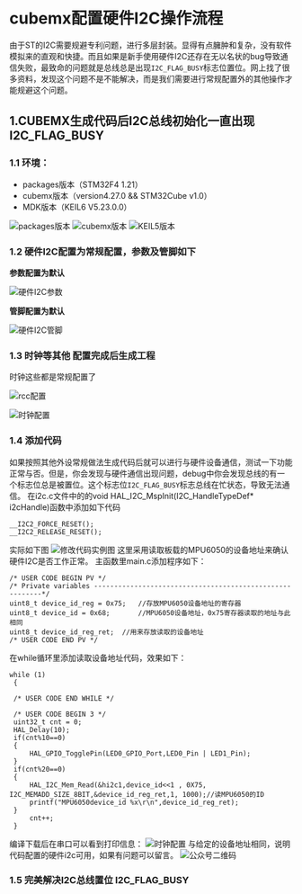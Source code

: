 # cubemx配置硬件I2C操作流程
由于ST的I2C需要规避专利问题，进行多层封装。显得有点臃肿和复杂，没有软件模拟来的直观和快捷。而且如果是新手使用硬件I2C还存在无以名状的bug导致通信失败，最致命的问题就是总线总是出现`I2C_FLAG_BUSY`标志位置位。网上找了很多资料，发现这个问题不是不能解决，而是我们需要进行常规配置外的其他操作才能规避这个问题。
## 1.CUBEMX生成代码后I2C总线初始化一直出现 I2C_FLAG_BUSY
### 1.1 环境：
- packages版本（STM32F4 1.21）
- cubemx版本（version4.27.0 && STM32Cube v1.0）
- MDK版本（KEIL6 V5.23.0.0）

![packages版本](https://github.com/sangeren1002/Notes/blob/master/cubemx/image/I2C/packages.png?raw=true)
![cubemx版本](https://github.com/sangeren1002/Notes/blob/master/cubemx/image/I2C/cubemx_ver.png?raw=true)
![KEIL5版本](https://github.com/sangeren1002/Notes/blob/master/cubemx/image/I2C/MDK%E7%89%88%E6%9C%AC.png?raw=true)
### 1.2 硬件I2C配置为常规配置，参数及管脚如下
**参数配置为默认**

![硬件I2C参数](https://github.com/sangeren1002/Notes/blob/master/cubemx/image/I2C/I2C_PAR.png?raw=true)

**管脚配置为默认**

![硬件I2C管脚](https://github.com/sangeren1002/Notes/blob/master/cubemx/image/I2C/%E7%AE%A1%E8%84%9A%E9%85%8D%E7%BD%AE.png?raw=true)
### 1.3 时钟等其他 配置完成后生成工程
时钟这些都是常规配置了

![rcc配置](https://github.com/sangeren1002/Notes/blob/master/cubemx/image/I2C/rcc.png?raw=true)           

![时钟配置](https://github.com/sangeren1002/Notes/blob/master/cubemx/image/I2C/clock.png?raw=true)
### 1.4 添加代码
如果按照其他外设常规做法生成代码后就可以进行与硬件设备通信，测试一下功能正常与否。但是，你会发现与硬件通信出现问题，debug中你会发现总线的有一个标志位总是被置位。这个标志位`I2C_FLAG_BUSY`标志总线在忙状态，导致无法通信。
在i2c.c文件中的的void HAL_I2C_MspInit(I2C_HandleTypeDef* i2cHandle)函数中添加如下代码
```
__I2C2_FORCE_RESET();
__I2C2_RELEASE_RESET();
```
实际如下图
![修改代码实例图](https://github.com/sangeren1002/Notes/blob/master/cubemx/image/I2C/%E4%BB%A3%E7%A0%81%E4%BF%AE%E6%94%B91.png?raw=true)
这里采用读取板载的MPU6050的设备地址来确认硬件I2C是否工作正常。
主函数里main.c添加程序如下：
```
/* USER CODE BEGIN PV */
/* Private variables ---------------------------------------------------------*/
uint8_t device_id_reg = 0x75;	//存放MPU6050设备地址的寄存器
uint8_t device_id = 0x68;		//MPU6050设备地址，0x75寄存器读取的地址与此相同
uint8_t device_id_reg_ret;	//用来存放读取的设备地址
/* USER CODE END PV */
```
在while循环里添加读取设备地址代码，效果如下：
```
while (1)
 {

 /* USER CODE END WHILE */

 /* USER CODE BEGIN 3 */
 uint32_t cnt = 0;
 HAL_Delay(10);
 if(cnt%10==0)
 {
	 HAL_GPIO_TogglePin(LED0_GPIO_Port,LED0_Pin | LED1_Pin);
 }
 if(cnt%20==0)
 {
	 HAL_I2C_Mem_Read(&hi2c1,device_id<<1 , 0X75, I2C_MEMADD_SIZE_8BIT,&device_id_reg_ret,1, 1000);//读MPU6050的ID
	 printf("MPU6050device_id %x\r\n",device_id_reg_ret);
 }
	 cnt++;
 }
```
编译下载后在串口可以看到打印信息：
![时钟配置](https://github.com/sangeren1002/Notes/blob/master/cubemx/image/I2C/usart_printf.png?raw=true)
与给定的设备地址相同，说明代码配置的硬件i2c可用，如果有问题可以留言。
![公众号二维码](https://github.com/sangeren1002/Notes/blob/master/cubemx/image/I2C/gzh_ewm.jpg?raw=true)
### 1.5 完美解决I2C总线置位 I2C_FLAG_BUSY

